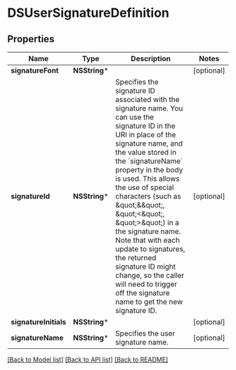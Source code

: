 # DSUserSignatureDefinition

## Properties
Name | Type | Description | Notes
------------ | ------------- | ------------- | -------------
**signatureFont** | **NSString*** |  | [optional] 
**signatureId** | **NSString*** | Specifies the signature ID associated with the signature name. You can use the signature ID in the URI in place of the signature name, and the value stored in the &#x60;signatureName&#x60; property in the body is used. This allows the use of special characters (such as \&quot;&amp;\&quot;, \&quot;&lt;\&quot;, \&quot;&gt;\&quot;) in a the signature name. Note that with each update to signatures, the returned signature ID might change, so the caller will need to trigger off the signature name to get the new signature ID. | [optional] 
**signatureInitials** | **NSString*** |  | [optional] 
**signatureName** | **NSString*** | Specifies the user signature name. | [optional] 

[[Back to Model list]](../README.md#documentation-for-models) [[Back to API list]](../README.md#documentation-for-api-endpoints) [[Back to README]](../README.md)


